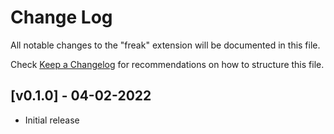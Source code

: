 # Change Log

All notable changes to the "freak" extension will be documented in this file.

Check [Keep a Changelog](http://keepachangelog.com/) for recommendations on how to structure this file.

## [v0.1.0] - 04-02-2022

-  Initial release
